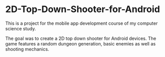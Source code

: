# 2D-Top-Down-Shooter-for-Android

This is a project for the mobile app development course of my computer science study.

The goal was to create a 2D top down shooter for Android devices. The game features a random dungeon generation, basic enemies as well as shooting mechanics.
